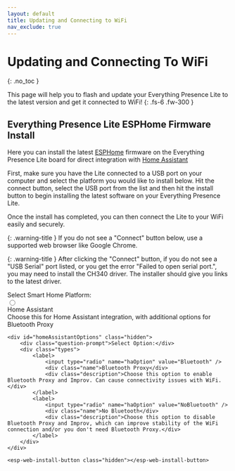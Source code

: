 ```yaml
---
layout: default
title: Updating and Connecting to WiFi
nav_exclude: true
---
```


# Updating and Connecting To WiFi

{: .no_toc }

This page will help you to flash and update your Everything Presence Lite to the latest version and get it connected to WiFi!
{: .fs-6 .fw-300 }

## Everything Presence Lite ESPHome Firmware Install

Here you can install the latest [ESPHome](https://esphome.io) firmware on the Everything Presence Lite board for direct integration with [Home Assistant](https://home-assistant.io)

First, make sure you have the Lite connected to a USB port on your computer and select the platform you would like to install below. Hit the connect button, select the USB port from the list and then hit the install button to begin installing the latest software on your Everything Presence Lite.

Once the install has completed, you can then connect the Lite to your WiFi easily and securely.

{: .warning-title }
If you do not see a "Connect" button below, use a supported web browser like Google Chrome.

{: .warning-title }
After clicking the "Connect" button, if you do not see a "USB Serial" port listed, or you get the error "Failed to open serial port.", you may need to install the CH340 driver. The installer should give you links to the latest driver.

<div class="container">
    <div class="question-prompt">Select Smart Home Platform:</div>
    <div class="types">
        <label>
            <input type="radio" name="platform" value="HomeAssistant" />
            <div class="name">Home Assistant</div>
            <div class="description">Choose this for Home Assistant integration, with additional options for Bluetooth Proxy</div>
        </label>
    </div>

    <div id="homeAssistantOptions" class="hidden">
        <div class="question-prompt">Select Option:</div>
        <div class="types">
            <label>
                <input type="radio" name="haOption" value="Bluetooth" />
                <div class="name">Bluetooth Proxy</div>
                <div class="description">Choose this option to enable Bluetooth Proxy and Improv. Can cause connectivity issues with WiFi.</div>
            </label>
            <label>
                <input type="radio" name="haOption" value="NoBluetooth" />
                <div class="name">No Bluetooth</div>
                <div class="description">Choose this option to disable Bluetooth Proxy and Improv, which can improve stability of the WiFi connection and/or you don't need Bluetooth Proxy.</div>
            </label>
        </div>
    </div>

    <esp-web-install-button class="hidden"></esp-web-install-button>
</div>

<script
    type="module"
    src="https://unpkg.com/esp-web-tools@9/dist/web/install-button.js?module"
></script>

<script>
    document.querySelectorAll('input[name="platform"]').forEach(radio =>
        radio.addEventListener("change", function(event) {
            var selectedPlatform = event.target.value;
            var homeAssistantOptions = document.getElementById("homeAssistantOptions");
            var installButton = document.querySelector("esp-web-install-button");

            homeAssistantOptions.classList.add("hidden");
            installButton.classList.add("hidden");

            if (selectedPlatform === "HomeAssistant") {
                homeAssistantOptions.classList.remove("hidden");

                document.querySelectorAll('input[name="haOption"]').forEach(optionRadio =>
                    optionRadio.addEventListener("change", function() {
                        installButton.classList.remove("hidden");

                        if (this.value === "Bluetooth") {
                            installButton.setAttribute("manifest", "https://everythingsmarthome.github.io/everything-presence-lite/everything-presence-lite-ha-manifest.json");
                        } else if (this.value === "NoBluetooth") {
                            installButton.setAttribute("manifest", "https://everythingsmarthome.github.io/everything-presence-lite/everything-presence-lite-ha-no-ble-manifest.json");
                        }
                    })
                );
            }
        })
    );
</script>
